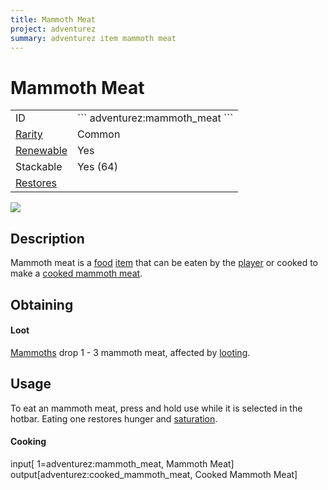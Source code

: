 ```yaml
---
title: Mammoth Meat
project: adventurez
summary: adventurez item mammoth meat
---
```

# Mammoth Meat
<div class="main_table">
<div class="left_main_table">
<table class="left_table">
    <tbody>
        <tr>
            <td class="first-column">ID</td>
            <td class="second-column">
            ```
            adventurez:mammoth_meat
            ```
            </td>
        </tr>
        <tr id="linear-top">
            <td class="first-column"><a href="https://minecraft.wiki/w/Rarity" target="_blank">Rarity</a></td>
            <td class="second-column">Common</td>
        </tr>
        <tr id="linear-top">
            <td class="first-column"><a href="https://minecraft.wiki/w/Renewable_resource" target="_blank">Renewable</a></td>
            <td class="second-column">Yes</td>
        </tr>
        <tr id="linear-top">
            <td class="first-column">Stackable</td>
            <td class="second-column">Yes (64)</td>
        </tr>
        <tr id="linear-top">
            <td class="first-column"><a href="https://minecraft.wiki/w/Food" target="_blank">Restores</a></td>
            <td class="second-column icon-element" icon-count="2" icon-id="hunger"></td>
        </tr>
    </tbody>
</table>
</div>
    <img src="/wiki/assets/adventurez/items/mammoth_meat.png" loading="lazy" class="right_img_table"/>
</div>

## Description
Mammoth meat is a [food](https://minecraft.wiki/w/Food) [item](https://minecraft.wiki/w/Item) that can be eaten by the [player](https://minecraft.wiki/w/Player) or cooked to make a [cooked mammoth meat](/wiki/mods/AdventureZ/Items/Cooked_mammoth_meat).

## Obtaining
#### Loot
[Mammoths](/wiki/mods/AdventureZ/Entities/Mammoth) drop 1 - 3 mammoth meat, affected by [looting](https://minecraft.wiki/w/Looting).

## Usage
To eat an mammoth meat, press and hold use while it is selected in the hotbar. Eating one restores <span class="icon-element" icon-count="3" icon-id="hunger"></span> hunger and <span class="icon-element" icon-count="1.8" icon-id="saturation"></span> [saturation](https://minecraft.wiki/w/Hunger#Mechanics).

#### Cooking
<div id="crafting-table">
<div class="crafting-element" crafting-type="furnace_smelting">
input[ 1=adventurez:mammoth_meat, Mammoth Meat]
output[adventurez:cooked_mammoth_meat, Cooked Mammoth Meat]
</div>
</div>
